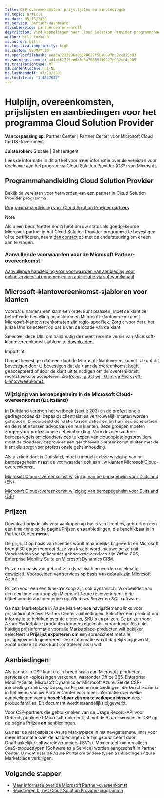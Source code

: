 ```yaml
---
title: CSP-overeenkomsten, prijslijsten en aanbiedingen
ms.topic: article
ms.date: 05/15/2020
ms.service: partner-dashboard
ms.subservice: partnercenter-enroll
description: Vind koppelingen naar Cloud Solution Provider programmahandleidingen, partnerovereenkomsten, klantovereenkomsten, prijslijsten en aanbiedingen.
author: billLinzbach
ms.author: billli
ms.localizationpriority: high
ms.custom: SEOMAY.20
ms.openlocfilehash: eea3a3232996a86520627f58a0897bd2cc815e93
ms.sourcegitcommit: ad1af627f5ee6b6e3a70655f90927e932cf4c985
ms.translationtype: MT
ms.contentlocale: nl-NL
ms.lasthandoff: 07/29/2021
ms.locfileid: "114837642"
---
```

# <a name="cloud-solution-provider-program-guide-agreements-price-lists-and-offers"></a>Hulplijn, overeenkomsten, prijslijsten en aanbiedingen voor het programma Cloud Solution Provider

**Van toepassing op**: Partner Center | Partner Center voor Microsoft Cloud for US Government

**Juiste rollen:** Globale | Beheeragent

Lees de informatie in dit artikel voor meer informatie over de vereisten voor deelname aan het programma Cloud Solution Provider (CSP) van Microsoft.

## <a name="cloud-solution-provider-program-guide"></a>Programmahandleiding Cloud Solution Provider

Bekijk de vereisten voor het worden van een partner in Cloud Solution Provider programma.

[Programmahandleiding voor Cloud Solution Provider partners](https://go.microsoft.com/fwlink/p/?LinkId=617100)

>[!Note]
>Als u een bedrijfsletter nodig hebt om uw status als goedgekeurde Microsoft-partner in het Cloud Solution Provider-programma te bevestigen of te certificeren, neem [dan contact](https://partner.microsoft.com/pcv/servicerequests/create) op met de ondersteuning om er een aan te vragen.

### <a name="additional-offer-terms-to-the-microsoft-partner-agreement"></a>Aanvullende voorwaarden voor de Microsoft Partner-overeenkomst

[Aanvullende handleiding voor voorwaarden van aanbieding voor onlineservices-abonnementen en autorisatie via softwarekanaal](https://query.prod.cms.rt.microsoft.com/cms/api/am/binary/RE3NOo7)

## <a name="microsoft-customer-agreement-customer-templates"></a>Microsoft-klantovereenkomst-sjablonen voor klanten

Voordat u namens een klant een order kunt plaatsen, moet de klant de betreffende bestelling accepteren en Microsoft-klantovereenkomst. Microsoft-klantovereenkomsten zijn regio-specifiek. Zorg ervoor dat u het juiste land selecteert op basis van de locatie van de klant.

Selecteer deze URL om handmatig de meest recente versie van Microsoft-klantovereenkomst sjabloon te [downloaden.](https://aka.ms/customeragreement)

>[!IMPORTANT]
>U moet bevestigen dat een klant de Microsoft-klantovereenkomst. U kunt dit bevestigen door te bevestigen dat de klant de overeenkomst heeft geaccepteerd of door de klant uit te nodigen om de overeenkomst rechtstreeks te accepteren. Zie [Bevestig dat een klant de Microsoft-klantovereenkomst.](confirm-customer-agreement.md)

### <a name="professional-secrecy-amendment-to-the-microsoft-cloud-agreement-germany"></a>Wijziging van beroepsgeheim in de Microsoft Cloud-overeenkomst (Duitsland)

In Duitsland vereisen het wetboek (sectie 203) en de professionele gedragscodes dat bepaalde clientrelaties vertrouwelijk moeten worden gehouden, bijvoorbeeld de relatie tussen patiënten en hun medische artsen en de relatie tussen advocaten en hun klanten. Deze groepen moeten zorgen voor professionele geheimhouding. Voor deze en andere beroepsregels om cloudservices te kopen van cloudoplossingsproviders, moet de cloudserviceprovider een geschreven overeenkomst sluiten met de klant die zorgt voor professionele geheimhouding.

Als u zaken doet in Duitsland, moet u mogelijk deze wijziging van het beroepsgeheim naast de voorwaarden ook aan uw klanten Microsoft Cloud-overeenkomst.

[Microsoft Cloud-overeenkomst wijziging van beroepsgeheim voor Duitsland (EN)](https://go.microsoft.com/fwlink/?linkid=2030827&clcid=0x409)

[Microsoft Cloud-overeenkomst wijziging van beroepsgeheim voor Duitsland (DE)](https://go.microsoft.com/fwlink/?linkid=2030827&clcid=0x407)

## <a name="pricing"></a>Prijzen

Download prijsdetails voor aankopen op basis van licenties,  gebruik en een een time-time op de pagina Prijzen en aanbiedingen, die beschikbaar is in Partner Center **menu.**

De prijslijst op basis van licenties wordt maandelijks bijgewerkt en Microsoft brengt 30 dagen voordat deze van kracht wordt nieuwe prijzen uit. Voorbeelden van op licenties gebaseerde services zijn Office 365, Enterprise Mobility Suite en Microsoft Dynamics CRM. 

Prijzen op basis van gebruik zijn dynamisch en worden regelmatig gewijzigd. Voorbeelden van services op basis van gebruik zijn Microsoft Azure.

Prijzen voor een een time-aankoop zijn ook dynamisch. Voorbeelden van een een time-aankoop zijn Microsoft Azure reserveringen en de bijbehorende abonnementen op Windows Server en SQL software.

Ga naar Marketplace in Azure Marketplace navigatiemenu links voor prijsinformatie over Partner Center aanbiedingen.  Selecteer een product om informatie te bekijken over de uitgever, SKU's en prijzen. De prijzen voor Azure Marketplace producten kunnen regelmatig veranderen. Als u de huidige prijsinformatie voor alle Marketplace-producten wilt bekijken, selecteert u **Prijslijst exporteren om** een spreadsheet met alle prijsgegevens te genereren. Deze informatie wordt dagelijks bijgewerkt, zodat u deze zo vaak kunt controleren als u wilt.

## <a name="offers"></a>Aanbiedingen

Als partner in CSP kunt u een breed scala aan Microsoft-producten, -services en -oplossingen verkopen, waaronder Office 365, Enterprise Mobility Suite, Microsoft Dynamics en Microsoft Azure. Zie de CSP-aanbiedingsmatrix op de pagina Prijzen en aanbiedingen, die  beschikbaar is in het menu van uw Partner Center voor meer informatie over welke aanbiedingen voor u **beschikbaar zijn om te verkopen binnen** deze productfamilies. Dit document wordt maandelijks bijgewerkt.

Voor CSP-partners die gebruikmaken van de Usage Record-API voor Gebruik, publiceert Microsoft ook een lijst met de Azure-services in CSP op de pagina Prijzen **en** aanbiedingen.

Ga naar de Marketplace-Azure Marketplace in het navigatiemenu links voor  meer informatie over de aanbiedingen die zijn gepubliceerd door Onafhankelijke softwareleveranciers (ISV's). Momenteel kunnen alleen SaaS-producttypen (Software as a Service) worden aangeschaft in Partner Center. U moet naar de Azure Portal om andere typen aanbiedingen Azure Marketplace verkrijgen.

## <a name="next-steps"></a>Volgende stappen

- [Meer informatie over de Microsoft Partner-overeenkomst](microsoft-partner-agreement.md)
- [Registreren bij het Cloud Solution Provider-programma](enrolling-in-the-csp-program.md)
